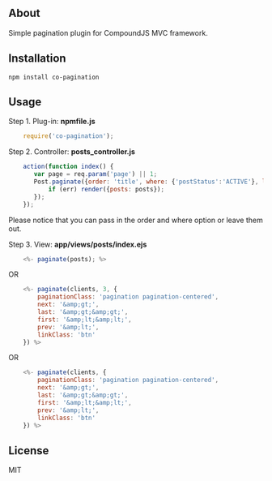 ## About

Simple pagination plugin for CompoundJS MVC framework.

## Installation

    npm install co-pagination

## Usage

Step 1. Plug-in: **npmfile.js**

```javascript
    require('co-pagination');
```

Step 2. Controller: **posts_controller.js**

```javascript
    action(function index() {
       var page = req.param('page') || 1;
       Post.paginate({order: 'title', where: {'postStatus':'ACTIVE'}, limit: 10, page: page}, function (err, posts) {
           if (err) render({posts: posts});
       });
    });
```
Please notice that you can pass in the order and where option or leave them out.

Step 3. View: **app/views/posts/index.ejs**

```javascript
    <%- paginate(posts); %>
```

OR

```javascript
	<%- paginate(clients, 3, {
		paginationClass: 'pagination pagination-centered',
		next: '&amp;gt;',
		last: '&amp;gt;&amp;gt;',
		first: '&amp;lt;&amp;lt;',
		prev: '&amp;lt;',
		linkClass: 'btn'
	}) %>
```

OR

```javascript
	<%- paginate(clients, {
		paginationClass: 'pagination pagination-centered',
		next: '&amp;gt;',
		last: '&amp;gt;&amp;gt;',
		first: '&amp;lt;&amp;lt;',
		prev: '&amp;lt;',
		linkClass: 'btn'
	}) %>
```

## License

MIT